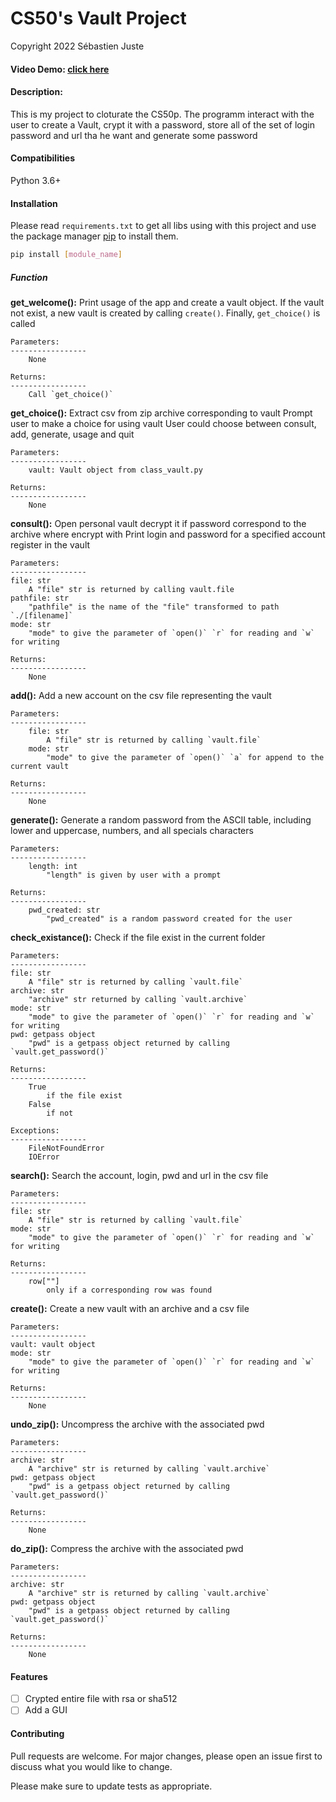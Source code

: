 # CS50's Vault Project
Copyright 2022 Sébastien Juste

#### Video Demo: [click here](todo)


#### Description:
This is my project to cloturate the CS50p. The programm interact with the user to create a Vault, crypt it with a password, store all of the set of login password and url tha he want and generate some password


#### Compatibilities
Python 3.6+


#### Installation
Please read `requirements.txt` to get all libs using with this project and use the package manager [pip](https://pip.pypa.io/en/stable/) to install them.

```bash
pip install [module_name]
```


##### Function

**get_welcome():**
    Print usage of the app and create a vault object. If the vault not exist,
    a new vault is created by calling `create()`. Finally, `get_choice()` is called

    Parameters:
    -----------------
        None

    Returns:
    -----------------
        Call `get_choice()`

**get_choice():**
    Extract csv from zip archive corresponding to vault
    Prompt user to make a choice for using vault
    User could choose between consult, add, generate, usage and quit

    Parameters:
    -----------------
        vault: Vault object from class_vault.py

    Returns:
    -----------------
        None


**consult():**
    Open personal vault decrypt it if password correspond to the archive where encrypt with
    Print login and password for a specified account register in the vault

    Parameters:
    -----------------
    file: str
        A "file" str is returned by calling vault.file
    pathfile: str
        "pathfile" is the name of the "file" transformed to path `./[filename]`
    mode: str
        "mode" to give the parameter of `open()` `r` for reading and `w` for writing

    Returns:
    -----------------
        None



**add():**
    Add a new account on the csv file representing the vault

    Parameters:
    -----------------
        file: str
            A "file" str is returned by calling `vault.file`
        mode: str
            "mode" to give the parameter of `open()` `a` for append to the current vault

    Returns:
    -----------------
        None


**generate():**
    Generate a random password from the ASCII table, including lower and uppercase,
    numbers, and all specials characters

    Parameters:
    -----------------
        length: int
            "length" is given by user with a prompt

    Returns:
    -----------------
        pwd_created: str
            "pwd_created" is a random password created for the user



**check_existance():**
    Check if the file exist in the current folder
    
    Parameters:
    -----------------
    file: str
        A "file" str is returned by calling `vault.file`
    archive: str
        "archive" str returned by calling `vault.archive`
    mode: str
        "mode" to give the parameter of `open()` `r` for reading and `w` for writing
    pwd: getpass object
        "pwd" is a getpass object returned by calling `vault.get_password()`

    Returns:
    -----------------
        True
            if the file exist
        False
            if not

    Exceptions:
    -----------------
        FileNotFoundError
        IOError


**search():**
    Search the account, login, pwd and url in the csv file

    Parameters:
    -----------------
    file: str
        A "file" str is returned by calling `vault.file`
    mode: str
        "mode" to give the parameter of `open()` `r` for reading and `w` for writing

    Returns:
    -----------------
        row[""]
            only if a corresponding row was found


**create():**
    Create a new vault with an archive and a csv file 

    Parameters:
    -----------------
    vault: vault object
    mode: str
        "mode" to give the parameter of `open()` `r` for reading and `w` for writing

    Returns:
    -----------------
        None


**undo_zip():**
    Uncompress the archive with the associated pwd

    Parameters:
    -----------------
    archive: str
        A "archive" str is returned by calling `vault.archive`
    pwd: getpass object
        "pwd" is a getpass object returned by calling `vault.get_password()`

    Returns:
    -----------------
        None



**do_zip():**
    Compress the archive with the associated pwd

    Parameters:
    -----------------
    archive: str
        A "archive" str is returned by calling `vault.archive`
    pwd: getpass object
        "pwd" is a getpass object returned by calling `vault.get_password()`

    Returns:
    -----------------
        None


#### Features

- [ ] Crypted entire file with rsa or sha512
- [ ] Add a GUI

#### Contributing
Pull requests are welcome. For major changes, please open an issue first to discuss what you would like to change.

Please make sure to update tests as appropriate.